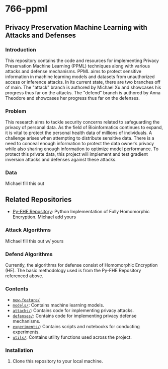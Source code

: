 # 766-ppml

## Privacy Preservation Machine Learning with Attacks and Defenses

### Introduction
This repository contains the code and resources for implementing Privacy Preservation Machine Learning (PPML) techniques along with various attacks and defense mechanisms. PPML aims to protect sensitive information in machine learning models and datasets from unauthorized access or inference attacks. In its current state, there are two branches off of main. The "attack" branch is authored by Michael Xu and showcases his progress thus far on the attacks.
The "defend" branch is authored by Anna Theodore and showcases her progress thus far on the defenses.

### Problem
This research aims to tackle security concerns related to safeguarding the privacy of personal data. As the field of Bioinformatics continues to expand, it is vital to protect the personal health data of millions of individuals. A challenge arises when attempting to distribute sensitive data. There is a need to conceal enough information to protect the data owner’s privacy while also sharing enough information to optimize model performance. To protect this private data, this project will implement and test gradient inversion attacks and defenses against these attacks.

### Data
Michael fill this out

## Related Repositories
- [Py-FHE Repository](https://github.com/sarojaerabelli/py-fhe.git): Python Implementation of Fully Homomorphic Encryption.
Michael add yours

### Attack Algorithms
Michael fill this out w/ yours

### Defend Algorithms
Currently, the algorithms for defense consist of Homomorphic Encryption (HE). The basic methodology used is from the Py-FHE Repository referenced above.


### Contents
- [`new-feature/`](https://github.com/michael-xu-ecen/766-ppml/blob/87931d0e6377fda40828988b2cbc2e7c0abf7fb9/py-fhe/tests/bfv/BC-TCGA-Normal.txt)
- [`models/`](./models): Contains machine learning models.
- [`attacks/`](./attacks): Contains code for implementing privacy attacks.
- [`defenses/`](./defenses): Contains code for implementing privacy defense mechanisms.
- [`experiments/`](./experiments): Contains scripts and notebooks for conducting experiments.
- [`utils/`](./utils): Contains utility functions used across the project.

### Installation
1. Clone this repository to your local machine.

